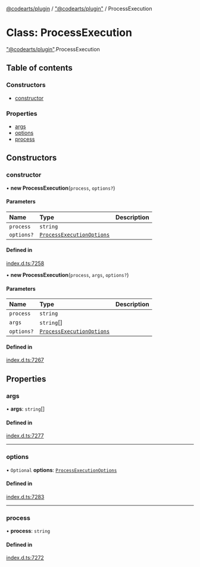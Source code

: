 [@codearts/plugin](../README.md) / ["@codearts/plugin"](../modules/_codearts_plugin_.md) / ProcessExecution

# Class: ProcessExecution

["@codearts/plugin"](../modules/_codearts_plugin_.md).ProcessExecution

## Table of contents

### Constructors

- [constructor](codearts_plugin_.ProcessExecution.md#constructor)

### Properties

- [args](codearts_plugin_.ProcessExecution.md#args)
- [options](codearts_plugin_.ProcessExecution.md#options)
- [process](codearts_plugin_.ProcessExecution.md#process)

## Constructors

### constructor

• **new ProcessExecution**(`process`, `options?`)

#### Parameters

| Name | Type | Description |
| :------ | :------ | :------ |
| `process` | `string` |  |
| `options?` | [`ProcessExecutionOptions`](../interfaces/codearts_plugin_.ProcessExecutionOptions.md) |  |

#### Defined in

[index.d.ts:7258](https://github.com/huaweicloud/cloudide-plugin-api/blob/b58031b/index.d.ts#L7258)

• **new ProcessExecution**(`process`, `args`, `options?`)

#### Parameters

| Name | Type | Description |
| :------ | :------ | :------ |
| `process` | `string` |  |
| `args` | `string`[] |  |
| `options?` | [`ProcessExecutionOptions`](../interfaces/codearts_plugin_.ProcessExecutionOptions.md) |  |

#### Defined in

[index.d.ts:7267](https://github.com/huaweicloud/cloudide-plugin-api/blob/b58031b/index.d.ts#L7267)

## Properties

### args

• **args**: `string`[]

#### Defined in

[index.d.ts:7277](https://github.com/huaweicloud/cloudide-plugin-api/blob/b58031b/index.d.ts#L7277)

___

### options

• `Optional` **options**: [`ProcessExecutionOptions`](../interfaces/codearts_plugin_.ProcessExecutionOptions.md)

#### Defined in

[index.d.ts:7283](https://github.com/huaweicloud/cloudide-plugin-api/blob/b58031b/index.d.ts#L7283)

___

### process

• **process**: `string`

#### Defined in

[index.d.ts:7272](https://github.com/huaweicloud/cloudide-plugin-api/blob/b58031b/index.d.ts#L7272)
